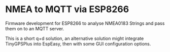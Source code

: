 # NMEA to MQTT via ESP8266

Firmware development for ESP8266 to analyse NMEA0183 Strings and pass them on to an MQTT server.


This is a short q+d solution, an alternative solution might integrate TinyGPSPlus into EspEasy, then with some GUI configuration options.
